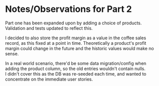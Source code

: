 # Notes/Observations for Part 2

Part one has been expanded upon by adding a choice of products. Validation and tests updated to reflect this.

I decided to also store the profit margin as a value in the coffee sales record, as this fixed at a point in time. Theoretically a product's profit margin could change in the future and the historic values would make no sense.

In a real world scenario, there'd be some data migration/config when adding the product column, so the old entries wouldn't contain nulls.  
I didn't cover this as the DB was re-seeded each time, and wanted to concentrate on the immediate user stories.